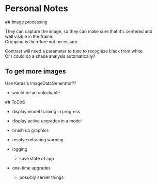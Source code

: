 # Personal Notes

## Image processing

They can capture the image, so they can make sure that it's centered and well visible in the frame.  
Cropping is therefore not necessary.

Contrast will need a parameter to tune to recognize black from white.  
Or I could do a shade analysis automatically? 

## To get more images

Use Keras's ImageDataGenerator??
- would be an unlockable

## ToDoS

- display model training in progress
- display active upgrades in a model

- brush up graphics

- resolve retracing warning

- logging
    - save state of app

- one-time upgrades
    - possibly server things
